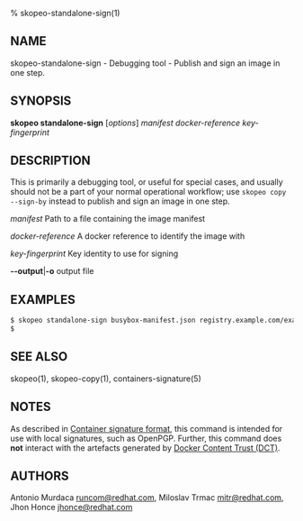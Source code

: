 % skopeo-standalone-sign(1)

## NAME
skopeo\-standalone-sign - Debugging tool - Publish and sign an image in one step.

## SYNOPSIS
**skopeo standalone-sign** [*options*] _manifest_ _docker-reference_ _key-fingerprint_

## DESCRIPTION
This is primarily a debugging tool, or useful for special cases,
and usually should not be a part of your normal operational workflow; use `skopeo copy --sign-by` instead to publish and sign an image in one step.

  _manifest_ Path to a file containing the image manifest

  _docker-reference_ A docker reference to identify the image with

  _key-fingerprint_ Key identity to use for signing

  **--output**|**-o** output file

## EXAMPLES

```sh
$ skopeo standalone-sign busybox-manifest.json registry.example.com/example/busybox 1D8230F6CDB6A06716E414C1DB72F2188BB46CC8 --output busybox.signature
$
```

## SEE ALSO
skopeo(1), skopeo-copy(1), containers-signature(5)

## NOTES

As described in [Container signature format](https://github.com/containers/image/blob/main/docs/containers-signature.5.md), this command is intended for use with local signatures, such as OpenPGP. Further, this command does **not** interact with the artefacts generated by [Docker Content Trust (DCT)](https://docs.docker.com/engine/security/trust/).

## AUTHORS

Antonio Murdaca <runcom@redhat.com>, Miloslav Trmac <mitr@redhat.com>, Jhon Honce <jhonce@redhat.com>
